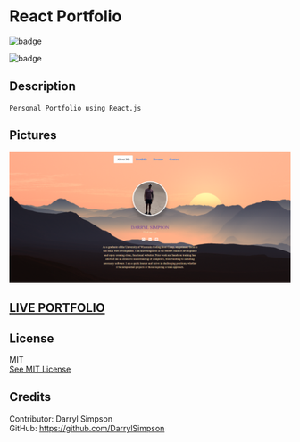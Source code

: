 # React Portfolio

![badge](https://img.shields.io/badge/Javascript-50%25-red)

![badge](https://img.shields.io/badge/JSX-50%25-red)

  ## Description
    Personal Portfolio using React.js



  <!-- ## Table of Contents

  * [Pcitures](#pictures)
  * [License](#license)
  * [Credits](#credits) -->

  
  ## Pictures

  ![ScreenShot1of1](src/bgImage/image01.png)
  

  ## <a href="https://darrylsimpson.github.io/react-portfolio/" target="_blank">LIVE PORTFOLIO</a>

      
  ## License
  MIT
  <br>
  [See MIT License](https://choosealicense.com/licenses/mit)



 ## Credits
    
  Contributor: Darryl Simpson  
  GitHub: https://github.com/DarrylSimpson